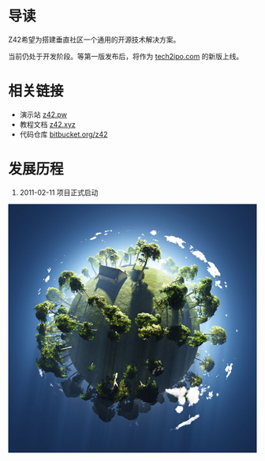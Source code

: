 # 导读

Z42希望为搭建垂直社区一个通用的开源技术解决方案。

当前仍处于开发阶段。等第一版发布后，将作为 [tech2ipo.com](http://tech2ipo.com) 的新版上线。


# 相关链接

* 演示站 [z42.pw](http://z42.pw)  
* 教程文档 [z42.xyz](http://z42.xyz) 
* 代码仓库 [bitbucket.org/z42](https://bitbucket.org/z42)



# 发展历程

1. 2011-02-11 项目正式启动

![图：地球村](1HG21949-0.jpg)
